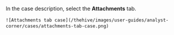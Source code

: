 In the case description, select the **Attachments** tab.

    ![Attachments tab case](/thehive/images/user-guides/analyst-corner/cases/attachments-tab-case.png)